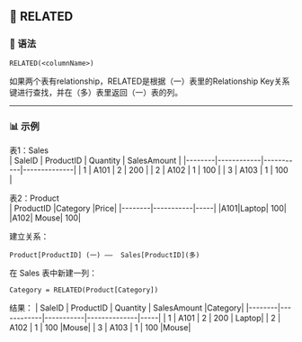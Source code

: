 ## 🧩 RELATED
### 📘 语法
```DAX
RELATED(<columnName>)
```
如果两个表有relationship，RELATED是根据（一）表里的Relationship Key关系键进行查找，并在（多）表里返回（一）表<columnName>的列。

---
### 📊 示例
表1：Sales  
| SaleID | ProductID | Quantity | SalesAmount |
|--------|------------|-----------|--------------|
| 1 | A101 | 2 | 200 |
| 2 | A102 | 1 | 100 |
| 3 | A103 | 1 | 100 |

表2：Product  
| ProductID	|Category	|Price|
|--------|-----------|-----|
|A101|Laptop|	100|
|A102|	Mouse|	100|

建立关系：  
```
Product[ProductID] (一) ——  Sales[ProductID](多)
```

在 Sales 表中新建一列： 
```DAX
Category = RELATED(Product[Category])
```

结果：
| SaleID | ProductID | Quantity | SalesAmount |Category|
|--------|------------|-----------|--------------|-----|
| 1 | A101 | 2 | 200 | Laptop|
| 2 | A102 | 1 | 100 |Mouse|
| 3 | A103 | 1 | 100 |Mouse|


